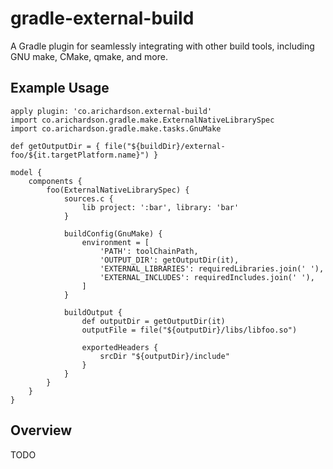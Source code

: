 # gradle-external-build
A Gradle plugin for seamlessly integrating with other build tools, including GNU make, CMake, qmake, and more.

## Example Usage

    apply plugin: 'co.arichardson.external-build'
    import co.arichardson.gradle.make.ExternalNativeLibrarySpec
    import co.arichardson.gradle.make.tasks.GnuMake

    def getOutputDir = { file("${buildDir}/external-foo/${it.targetPlatform.name}") }

    model {
        components {
            foo(ExternalNativeLibrarySpec) {
                sources.c {
                    lib project: ':bar', library: 'bar'
                }
                
                buildConfig(GnuMake) {
                    environment = [
                        'PATH': toolChainPath,
                        'OUTPUT_DIR': getOutputDir(it),
                        'EXTERNAL_LIBRARIES': requiredLibraries.join(' '),
                        'EXTERNAL_INCLUDES': requiredIncludes.join(' '),
                    ]
                }

                buildOutput {
                    def outputDir = getOutputDir(it)
                    outputFile = file("${outputDir}/libs/libfoo.so")

                    exportedHeaders {
                        srcDir "${outputDir}/include"
                    }
                }
            }
        }
    }
    
## Overview

TODO
